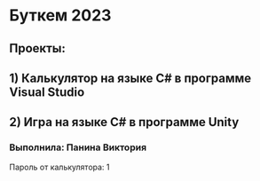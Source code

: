 # Буткем 2023
## Проекты: 
## 1) Калькулятор на языке C# в программе Visual Studio
## 2) Игра на языке C# в программе Unity
### Выполнила: Панина Виктория
Пароль от калькулятора: 1
